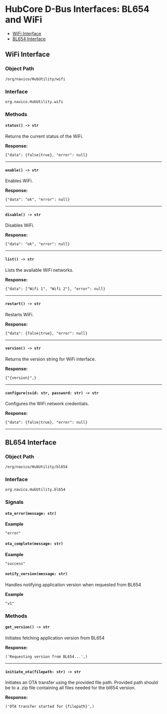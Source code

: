 # HubCore D-Bus Interfaces: BL654 and WiFi

- [WiFi Interface](#wifi-interface)
- [BL654 Interface](#bl654-interface)

## WiFi Interface

### Object Path

```
/org/navico/HubUtility/wifi
```

### Interface

```
org.navico.HubUtility.wifi
```

### Methods

#### `status() -> str`

Returns the current status of the WiFi.

**Response:**

```
{"data": {false|true}, "error": null}
```

---

#### `enable() -> str`

Enables WiFi.

**Response:**

```
{"data": "ok", "error": null}
```

---

#### `disable() -> str`

Disables WiFi.

**Response:**

```
{"data": "ok", "error": null}
```

---

#### `list() -> str`

Lists the available WiFi networks.

**Response:**

```
{"data": ["Wifi 1", "Wifi 2"], "error": null}
```

---

#### `restart() -> str`

Restarts WiFi.

**Response:**

```
{"data": {false|true}, "error": null}
```

---

#### `version() -> str`

Returns the version string for WiFi interface.

**Response:**

```
{"{version}",}
```

---

#### `configure(ssid: str, password: str) -> str`

Configures the WiFi network credentials.

**Response:**

```
{"data": {false|true}, "error": null}
```

---

## BL654 Interface

### Object Path

```
/org/navico/HubUtility/bl654
```

### Interface

```
org.navico.HubUtility.bl654
```

### Signals

#### `ota_error(message: str)`

**Example**

```
"error"
```

#### `ota_complete(message: str)`

**Example**

```
"success"
```

#### `notify_version(message: str)`

Handles notifying application version when requested from BL654

**Example**

```
"v1"
```

### Methods

#### `get_version() -> str`

Initiates fetching application version from BL654

**Response:**

```
('Requesting version from BL654...',)
```

---

#### `initiate_ota(filepath: str) -> str`

Initiates an OTA transfer using the provided file path. Provided path should be to a .zip file containing all files needed for the bl654 version.

**Response:**

```
('OTA transfer started for {filepath}',)
```
